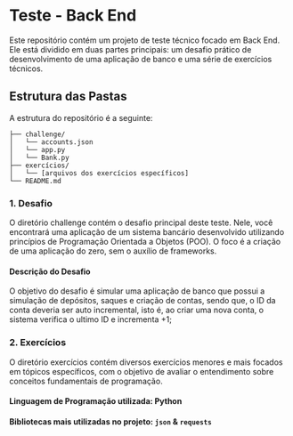 # Teste - Back End
Este repositório contém um projeto de teste técnico focado em Back End. Ele está dividido em duas partes principais: um desafio prático de desenvolvimento de uma aplicação de banco e uma série de exercícios técnicos.

## Estrutura das Pastas
A estrutura do repositório é a seguinte:

```
├── challenge/
│   └── accounts.json
│   └── app.py
│   └── Bank.py
├── exercícios/
│   └── [arquivos dos exercícios específicos]
└── README.md
```
### 1. Desafio
O diretório challenge contém o desafio principal deste teste. Nele, você encontrará uma aplicação de um sistema bancário desenvolvido utilizando princípios de Programação Orientada a Objetos (POO). O foco é a criação de uma aplicação do zero, sem o auxílio de frameworks.

#### Descrição do Desafio
O objetivo do desafio é simular uma aplicação de banco que possui a simulação de depósitos, saques e criação de contas, sendo que, o ID da conta deveria ser auto incremental, isto é, ao criar uma nova conta, o sistema verifica o ultimo ID e incrementa +1;

### 2. Exercícios
O diretório exercícios contém diversos exercícios menores e mais focados em tópicos específicos, com o objetivo de avaliar o entendimento sobre conceitos fundamentais de programação.

#### Linguagem de Programação utilizada: **Python**
#### Bibliotecas mais utilizadas no projeto: `json` & `requests`
